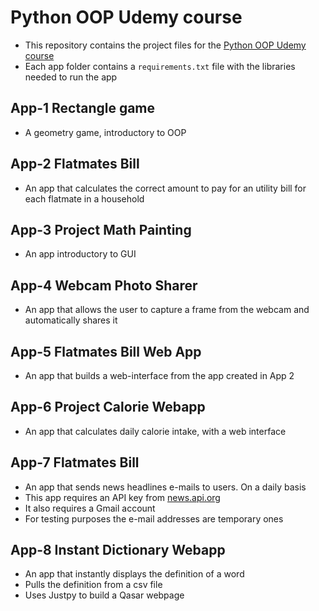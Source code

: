 # Python OOP Udemy course

- This repository contains the project files for the [Python OOP Udemy course](https://www.udemy.com/share/103Z3i3@HwaIFeFmkllereeBCsZlrklXC7Kf3Cal6mUYltxXfaRGibSk-oy4CtEYmAbROqthEA==/)
- Each app folder contains a `requirements.txt` file with the libraries needed to run the app

## App-1 Rectangle game
- A geometry game, introductory to OOP

## App-2 Flatmates Bill
- An app that calculates the correct amount to pay for an utility bill for each flatmate in a household

## App-3 Project Math Painting
- An app introductory to GUI

## App-4 Webcam Photo Sharer
- An app that allows the user to capture a frame from the webcam and automatically shares it

## App-5 Flatmates Bill Web App
- An app that builds a web-interface from the app created in App 2

## App-6 Project Calorie Webapp
- An app that calculates daily calorie intake, with a web interface

## App-7 Flatmates Bill
- An app that sends news headlines e-mails to users. On a daily basis
- This app requires an API key from [news.api.org](https://newsapi.org/)
- It also requires a Gmail account
- For testing purposes the e-mail addresses are temporary ones

## App-8 Instant Dictionary Webapp
- An app that instantly displays the definition of a word
- Pulls the definition from a csv file
- Uses Justpy to build a Qasar webpage